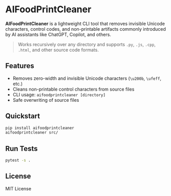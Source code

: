 # AIFoodPrintCleaner

**AIFoodPrintCleaner** is a lightweight CLI tool that removes invisible Unicode characters, control codes, and non-printable artifacts commonly introduced by AI assistants like ChatGPT, Copilot, and others.

> Works recursively over any directory and supports `.py`, `.js`, `.cpp`, `.html`, and other source code formats.

## Features

- Removes zero-width and invisible Unicode characters (`\u200b`, `\ufeff`, etc.)
- Cleans non-printable control characters from source files
- CLI usage: `aifoodprintcleaner [directory]`
- Safe overwriting of source files

## Quickstart

```bash
pip install aifoodprintcleaner
aifoodprintcleaner src/
```

## Run Tests
```bash
pytest -s .
```

## License
MIT License
